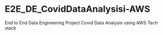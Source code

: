 # E2E_DE_CovidDataAnalysisi-AWS
End to End Data Engineering Project Covid Data Analysis using AWS Tech stack
